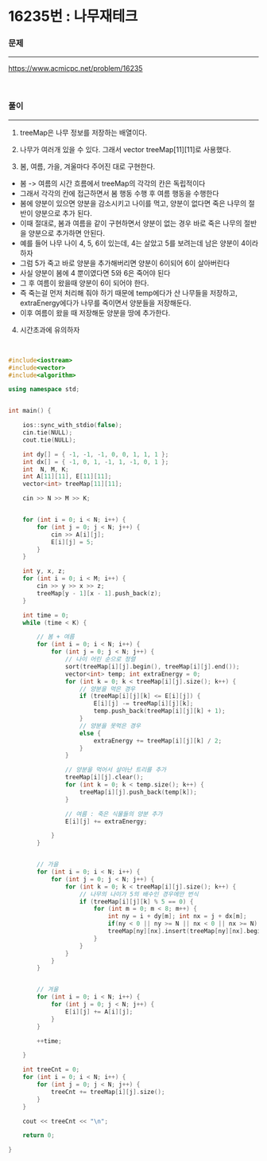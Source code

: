 16235번 : 나무재테크
=============
### 문제
***
https://www.acmicpc.net/problem/16235

<br>


### 풀이
***
1. treeMap은 나무 정보를 저장하는 배열이다.

2. 나무가 여러개 있을 수 있다. 그래서 vector<int> treeMap[11][11]로 사용했다.

3. 봄, 여름, 가을, 겨울마다 주어진 대로 구현한다.

  - 봄 -> 여름의 시간 흐름에서 treeMap의 각각의 칸은 독립적이다
  - 그래서 각각의 칸에 접근하면서 봄 행동 수행 후 여름 행동을 수행한다
  - 봄에 양분이 있으면 양분을 감소시키고 나이를 먹고, 양분이 없다면 죽은 나무의 절반이 양분으로 추가 된다.
  - 이때 절대로, 봄과 여름을 같이 구현하면서 양분이 없는 경우 바로 죽은 나무의 절반을 양분으로 추가하면 안된다.
  - 예를 들어 나무 나이 4, 5, 6이 있는데, 4는 살았고 5를 보려는데 남은 양분이 4이라 하자
  - 그럼 5가 죽고 바로 양분을 추가해버리면 양분이 6이되어 6이 살아버린다
  - 사실 양분이 봄에 4 뿐이였다면 5와 6은 죽어야 된다
  - 그 후 여름이 왔을때 양분이 6이 되어야 한다.
  - 즉 죽는걸 먼저 처리해 줘야 하기 때문에 temp에다가 산 나무들을 저장하고, extraEnergy에다가 나무를 죽이면서 양분들을 저장해둔다.
  - 이후 여름이 왔을 때 저장해둔 양분을 땅에 추가한다.
  

4. 시간초과에 유의하자


  <br>



```c++
#include<iostream>
#include<vector>
#include<algorithm>

using namespace std;


int main() {

	ios::sync_with_stdio(false);
	cin.tie(NULL);
	cout.tie(NULL);

	int dy[] = { -1, -1, -1, 0, 0, 1, 1, 1 };
	int dx[] = { -1, 0, 1, -1, 1, -1, 0, 1 };
	int  N, M, K;
	int A[11][11], E[11][11];
	vector<int> treeMap[11][11];

	cin >> N >> M >> K;


	for (int i = 0; i < N; i++) {
		for (int j = 0; j < N; j++) {
			cin >> A[i][j];
			E[i][j] = 5;
		}
	}

	int y, x, z;
	for (int i = 0; i < M; i++) {
		cin >> y >> x >> z;
		treeMap[y - 1][x - 1].push_back(z);
	}

	int time = 0;
	while (time < K) {

		// 봄 + 여름
		for (int i = 0; i < N; i++) {
			for (int j = 0; j < N; j++) {
				// 나이 어린 순으로 정렬
				sort(treeMap[i][j].begin(), treeMap[i][j].end());
				vector<int> temp; int extraEnergy = 0;
				for (int k = 0; k < treeMap[i][j].size(); k++) {
					// 양분을 먹은 경우
					if (treeMap[i][j][k] <= E[i][j]) {
						E[i][j] -= treeMap[i][j][k];
						temp.push_back(treeMap[i][j][k] + 1);
					}
					// 양분을 못먹은 경우
					else {
						extraEnergy += treeMap[i][j][k] / 2;
					}
				}

				// 양분을 먹어서 살아난 트리를 추가
				treeMap[i][j].clear();
				for (int k = 0; k < temp.size(); k++) {
					treeMap[i][j].push_back(temp[k]);
				}

				// 여름 : 죽은 식물들의 양분 추가
				E[i][j] += extraEnergy;

			}
		}


		// 가을
		for (int i = 0; i < N; i++) {
			for (int j = 0; j < N; j++) {
				for (int k = 0; k < treeMap[i][j].size(); k++) {
					// 나무의 나이가 5의 배수인 경우에만 번식
					if (treeMap[i][j][k] % 5 == 0) {
						for (int m = 0; m < 8; m++) {
							int ny = i + dy[m]; int nx = j + dx[m];
							if(ny < 0 || ny >= N || nx < 0 || nx >= N) continue;
							treeMap[ny][nx].insert(treeMap[ny][nx].begin(), 1);
						}
					}
				}
			}
		}


		// 겨울
		for (int i = 0; i < N; i++) {
			for (int j = 0; j < N; j++) {
				E[i][j] += A[i][j];
			}
		}

		++time;

	}

	int treeCnt = 0;
	for (int i = 0; i < N; i++) {
		for (int j = 0; j < N; j++) {
			treeCnt += treeMap[i][j].size();
		}
	}

	cout << treeCnt << "\n";

	return 0;

}
```
